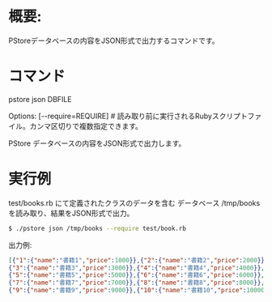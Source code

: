 # 概要:

PStoreデータベースの内容をJSON形式で出力するコマンドです。

# コマンド

  pstore json DBFILE

Options:
  [--require=REQUIRE]  # 読み取り前に実行されるRubyスクリプトファイル。カンマ区切りで複数指定できます。

PStore データベースの内容をJSON形式で出力します。

# 実行例

test/books.rb にて定義されたクラスのデータを含む
データベース /tmp/books を読み取り、結果をJSON形式で出力。

```bash
$ ./pstore json /tmp/books --require test/book.rb
```

出力例:

```json
[{"1":{"name":"書籍1","price":1000}},{"2":{"name":"書籍2","price":2000}},
{"3":{"name":"書籍3","price":3000}},{"4":{"name":"書籍4","price":4000}},
{"5":{"name":"書籍5","price":5000}},{"6":{"name":"書籍6","price":6000}},
{"7":{"name":"書籍7","price":7000}},{"8":{"name":"書籍8","price":8000}},
{"9":{"name":"書籍9","price":9000}},{"10":{"name":"書籍10","price":10000}}]
```
